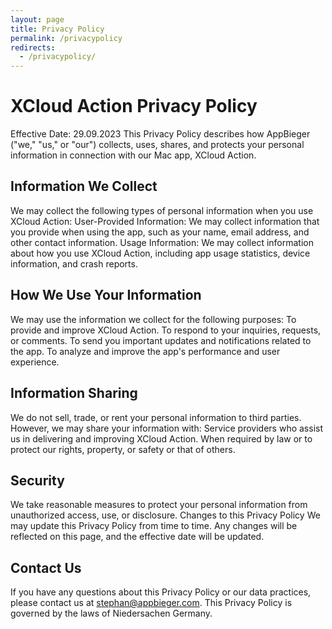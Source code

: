 ```yaml
---
layout: page
title: Privacy Policy
permalink: /privacypolicy
redirects:
  - /privacypolicy/ 
---
```


# XCloud Action Privacy Policy

Effective Date: 29.09.2023
This Privacy Policy describes how AppBieger ("we," "us," or "our") collects, uses, shares, and protects your personal information in connection with our Mac app, XCloud Action.

## Information We Collect

We may collect the following types of personal information when you use XCloud Action:
User-Provided Information: We may collect information that you provide when using the app, such as your name, email address, and other contact information.
Usage Information: We may collect information about how you use XCloud Action, including app usage statistics, device information, and crash reports.
## How We Use Your Information
We may use the information we collect for the following purposes:
To provide and improve XCloud Action.
To respond to your inquiries, requests, or comments.
To send you important updates and notifications related to the app.
To analyze and improve the app's performance and user experience.

## Information Sharing

We do not sell, trade, or rent your personal information to third parties. However, we may share your information with:
Service providers who assist us in delivering and improving XCloud Action.
When required by law or to protect our rights, property, or safety or that of others.

## Security

We take reasonable measures to protect your personal information from unauthorized access, use, or disclosure.
Changes to this Privacy Policy
We may update this Privacy Policy from time to time. Any changes will be reflected on this page, and the effective date will be updated.

## Contact Us

If you have any questions about this Privacy Policy or our data practices, please contact us at <stephan@appbieger.com>.
This Privacy Policy is governed by the laws of Niedersachen Germany.
